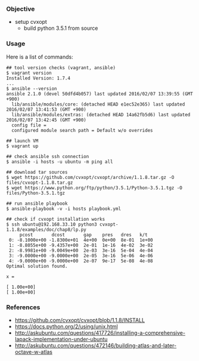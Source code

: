 ### Objective

- setup cvxopt
  - build python 3.5.1 from source


### Usage

Here is a list of commands:

```
## tool version checks (vagrant, ansible)
$ vagrant version
Installed Version: 1.7.4
...
$ ansible --version
ansible 2.1.0 (devel 50dfd4b057) last updated 2016/02/07 13:39:55 (GMT +900)
  lib/ansible/modules/core: (detached HEAD e1ec52e365) last updated 2016/02/07 13:41:53 (GMT +900)
  lib/ansible/modules/extras: (detached HEAD 14a62fb5d6) last updated 2016/02/07 13:42:45 (GMT +900)
  config file =
  configured module search path = Default w/o overrides

## launch VM
$ vagrant up

## check ansible ssh connection
$ ansible -i hosts -u ubuntu -m ping all

## download tar sources
$ wget https://github.com/cvxopt/cvxopt/archive/1.1.8.tar.gz -O files/cvxopt-1.1.8.tar.gz
$ wget https://www.python.org/ftp/python/3.5.1/Python-3.5.1.tgz -O files/Python-3.5.1.tgz

## run ansible playbook
$ ansible-playbook -v -i hosts playbook.yml

## check if cvxopt installation works
$ ssh ubuntu@192.168.33.10 python3 cvxopt-1.1.8/examples/doc/chap8/lp.py
     pcost       dcost       gap    pres   dres   k/t
 0: -8.1000e+00 -1.8300e+01  4e+00  0e+00  8e-01  1e+00
 1: -8.8055e+00 -9.4357e+00  2e-01  1e-16  4e-02  3e-02
 2: -8.9981e+00 -9.0049e+00  2e-03  3e-16  5e-04  4e-04
 3: -9.0000e+00 -9.0000e+00  2e-05  3e-16  5e-06  4e-06
 4: -9.0000e+00 -9.0000e+00  2e-07  9e-17  5e-08  4e-08
Optimal solution found.

x =

[ 1.00e+00]
[ 1.00e+00]
```

### References

- https://github.com/cvxopt/cvxopt/blob/1.1.8/INSTALL
- https://docs.python.org/2/using/unix.html
- http://askubuntu.com/questions/417726/installing-a-comprehensive-lapack-implementation-under-ubuntu
- http://askubuntu.com/questions/472146/building-atlas-and-later-octave-w-atlas

